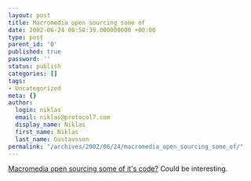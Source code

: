 ```yaml
---
layout: post
title: Macromedia open sourcing some of
date: 2002-06-24 00:58:39.000000000 +00:00
type: post
parent_id: '0'
published: true
password: ''
status: publish
categories: []
tags:
- Uncategorized
meta: {}
author:
  login: niklas
  email: niklas@protocol7.com
  display_name: Niklas
  first_name: Niklas
  last_name: Gustavsson
permalink: "/archives/2002/06/24/macromedia_open_sourcing_some_of/"
---
```

[Macromedia open sourcing some of it's code?](http://crynwr.com/cgi-bin/ezmlm-cgi?3:mss:5412:obepddfmianmkimodojl) Could be interesting.

